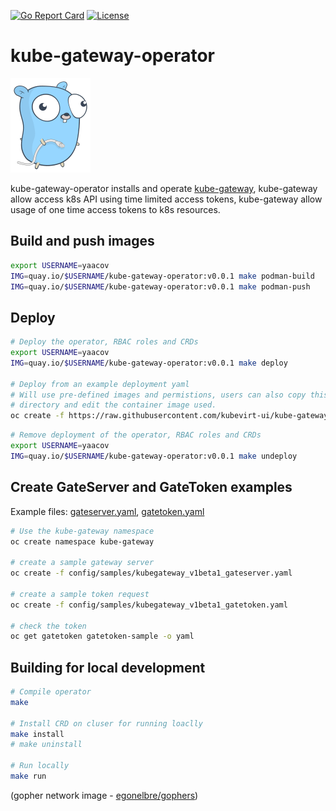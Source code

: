 [![Go Report Card](https://goreportcard.com/badge/github.com/kubevirt-ui/kube-gateway-operator)](https://goreportcard.com/report/github.com/kubevirt-ui/kube-gateway-operator)
[![License](https://img.shields.io/badge/License-Apache%202.0-blue.svg)](https://opensource.org/licenses/Apache-2.0)

# kube-gateway-operator

![alt gopher network](https://raw.githubusercontent.com/kubevirt-ui/kube-gateway/main/docs/network-side.png)

kube-gateway-operator installs and operate [kube-gateway](https://github.com/kubevirt-ui/kube-gateway), kube-gateway allow access k8s API using time limited access tokens, kube-gateway allow usage of one time access tokens to k8s resources.

## Build and push images

```bash
export USERNAME=yaacov
IMG=quay.io/$USERNAME/kube-gateway-operator:v0.0.1 make podman-build
IMG=quay.io/$USERNAME/kube-gateway-operator:v0.0.1 make podman-push
```

## Deploy

```bash
# Deploy the operator, RBAC roles and CRDs
export USERNAME=yaacov
IMG=quay.io/$USERNAME/kube-gateway-operator:v0.0.1 make deploy

# Deploy from an example deployment yaml
# Will use pre-defined images and permistions, users can also copy this file to local
# directory and edit the container image used.
oc create -f https://raw.githubusercontent.com/kubevirt-ui/kube-gateway-operator/main/deploy/kube-gateway-operator.yaml
```

```bash
# Remove deployment of the operator, RBAC roles and CRDs
export USERNAME=yaacov
IMG=quay.io/$USERNAME/kube-gateway-operator:v0.0.1 make undeploy
```

## Create GateServer and GateToken examples

Example files:
[gateserver.yaml](/config/samples/kubegateway_v1beta1_gateserver.yaml),
[gatetoken.yaml](/config/samples/kubegateway_v1beta1_gatetoken.yaml)

```bash
# Use the kube-gateway namespace
oc create namespace kube-gateway

# create a sample gateway server
oc create -f config/samples/kubegateway_v1beta1_gateserver.yaml

# create a sample token request
oc create -f config/samples/kubegateway_v1beta1_gatetoken.yaml

# check the token
oc get gatetoken gatetoken-sample -o yaml
```

## Building for local development

```bash
# Compile operator
make

# Install CRD on cluser for running loaclly
make install
# make uninstall

# Run locally
make run
```

(gopher network image - [egonelbre/gophers](https://github.com/egonelbre/gophers))
